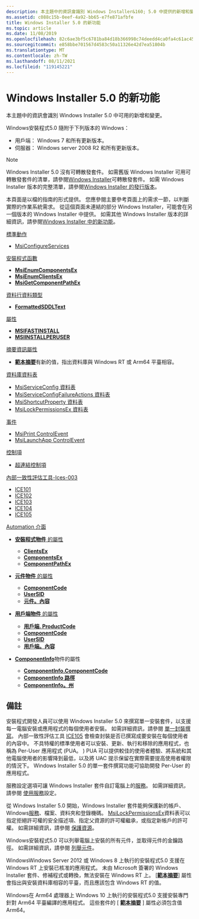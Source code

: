 ```yaml
---
description: 本主題中的資訊會識別 Windows Installer&160; 5.0 中提供的新增和變更 \# 。
ms.assetid: c088c15b-0eef-4a92-bb65-e7fe871afbfe
title: Windows Installer 5.0 的新功能
ms.topic: article
ms.date: 11/08/2019
ms.openlocfilehash: 82c6ae3bf5c6781ba84d18b366998c74deedd4ca0fa4c61ac452b1d0ec409850
ms.sourcegitcommit: e858bbe701567d4583c50a11326e42d7ea51804b
ms.translationtype: MT
ms.contentlocale: zh-TW
ms.lasthandoff: 08/11/2021
ms.locfileid: "119145221"
---
```

# <a name="whats-new-in-windows-installer-50"></a>Windows Installer 5.0 的新功能

本主題中的資訊會識別 Windows Installer 5.0 中可用的新增和變更。

Windows安裝程式5.0 隨附于下列版本的 Windows：

* 用戶端： Windows 7 和所有更新版本。
* 伺服器： Windows server 2008 R2 和所有更新版本。

> [!NOTE]
> Windows Installer 5.0 沒有可轉散發套件。 如需舊版 Windows Installer 可用可轉散發套件的清單，請參閱[Windows Installer](windows-installer-redistributables.md)可轉散發套件。 如需 Windows Installer 版本的完整清單，請參閱[Windows Installer 的發行版本](released-versions-of-windows-installer.md)。

本頁面是以檔的指南的形式提供。 您應參閱主要參考頁面上的需求一節，以判斷實際的作業系統需求。 從這個頁面未連結的部分 Windows Installer，可能會在另一個版本的 Windows Installer 中提供。 如需其他 Windows Installer 版本的詳細資訊，請參閱[Windows Installer 中的新功能](what-s-new-in-windows-installer.md)。

[標準動作](standard-actions.md)

-   [MsiConfigureServices](msiconfigureservices-action.md)

[安裝程式函數](installer-functions.md)

-   [**MsiEnumComponentsEx**](/windows/desktop/api/Msi/nf-msi-msienumcomponentsexa)
-   [**MsiEnumClientsEx**](/windows/desktop/api/Msi/nf-msi-msienumclientsexa)
-   [**MsiGetComponentPathEx**](/windows/desktop/api/Msi/nf-msi-msigetcomponentpathexa)

[資料行資料類型](column-data-types.md)

-   [**FormattedSDDLText**](formattedsddltext.md)

[屬性](properties.md)

-   [**MSIFASTINSTALL**](msifastinstall.md)
-   [**MSIINSTALLPERUSER**](msiinstallperuser.md)

[摘要資訊屬性](summary-information-stream-reference.md)

-   [**範本摘要**](template-summary.md)有新的值，指出資料庫與 Windows RT 或 Arm64 平臺相容。

[資料庫資料表](database-tables.md)

-   [MsiServiceConfig 資料表](msiserviceconfig-table.md)
-   [MsiServiceConfigFailureActions 資料表](msiserviceconfigfailureactions-table.md)
-   [MsiShortcutProperty 資料表](msishortcutproperty-table.md)
-   [MsiLockPermissionsEx 資料表](msilockpermissionsex-table.md)

[事件](control-events.md)

-   [MsiPrint ControlEvent](msiprint-controlevent.md)
-   [MsiLaunchApp ControlEvent](msilaunchapp-controlevent.md)

[控制項](controls.md)

-   [超連結控制項](hyperlink-control.md)

[內部一致性評估工具-Ices-003](internal-consistency-evaluators-ices.md)

-   [ICE101](ice-101.md)
-   [ICE102](ice-102.md)
-   [ICE103](ice-103.md)
-   [ICE104](ice-104.md)
-   [ICE105](ice-105.md)

[Automation 介面](automation-interface.md)

-   [**安裝程式物件** 的屬性](installer-object.md)

    -   [**ClientsEx**](installer-clientsex.md)
    -   [**ComponentsEx**](installer-componentsex.md)
    -   [**ComponentPathEx**](installer-componentpathex.md)

-   [**元件物件** 的屬性](components.md)

    -   [**ComponentCode**](component-componentcode.md)
    -   [**UserSID**](component-usersid.md)
    -   [**元件。內容**](component-context.md)

-   [**用戶端物件** 的屬性](client.md)

    -   [**用戶端. ProductCode**](client-productcode.md)
    -   [**ComponentCode**](client-componentcode.md)
    -   [**UserSID**](client-usersid.md)
    -   [**用戶端。內容**](client-context.md)

-   [**ComponentInfo**](componentinfo.md)物件的屬性

    -   [**ComponentInfo.ComponentCode**](componentinfo-componentcode.md)
    -   [**ComponentInfo 路徑**](componentinfo-path.md)
    -   [**ComponentInfo。州**](componentinfo-state.md)

## <a name="notes"></a>備註

安裝程式開發人員可以使用 Windows Installer 5.0 來撰寫單一安裝套件，以支援每一電腦安裝或應用程式的每個使用者安裝。 如需詳細資訊，請參閱 [單一封裝撰寫](single-package-authoring.md)。 內部一致性評估工具 [ICE105](ice-105.md) 會檢查封裝是否已撰寫成要安裝在每個使用者的內容中。 不具特權的標準使用者可以安裝、更新、執行和移除的應用程式，也稱為 Per-User 應用程式 (PUA。 ) PUA 可以提供較佳的使用者體驗、將系統和其他電腦使用者的影響降到最低，以及將 UAC 提示保留在實際需要提高使用者權限的情況下。 Windows Installer 5.0 的單一套件撰寫功能可協助開發 Per-User 的應用程式。

服務設定選項可讓 Windows Installer 套件自訂電腦上的[服務](../services/services.md)。 如需詳細資訊，請參閱 [使用服務](using-services-configuration.md)設定。

從 Windows Installer 5.0 開始，Windows Installer 套件能夠保護新的帳戶、Windows[服務](../services/services.md)、檔案、資料夾和登錄機碼。 [MsiLockPermissionsEx](msilockpermissionsex-table.md)資料表可以指定拒絕許可權的安全描述項、指定父資源的許可權繼承，或指定新帳戶的許可權。 如需詳細資訊，請參閱 [保護資源](securing-resources-.md)。

Windows安裝程式5.0 可以列舉電腦上安裝的所有元件，並取得元件的金鑰路徑。 如需詳細資訊，請參閱 [列舉元件](enumerating-components-.md)。

WindowsWindows Server 2012 或 Windows 8 上執行的安裝程式5.0 支援在 Windows RT 上安裝已核准的應用程式。 未由 Microsoft 簽署的 Windows Installer 套件、修補程式或轉換，無法安裝在 Windows RT 上。 [[**範本摘要**](template-summary.md)] 屬性會指出與安裝資料庫相容的平臺，而且應該包含 Windows RT 的值。

Windows在 Arm64 處理器上 Windows 10 上執行的安裝程式5.0 支援安裝專門針對 Arm64 平臺編譯的應用程式。  這些套件的 [ [**範本摘要**](template-summary.md) ] 屬性必須包含值 Arm64。 

 
